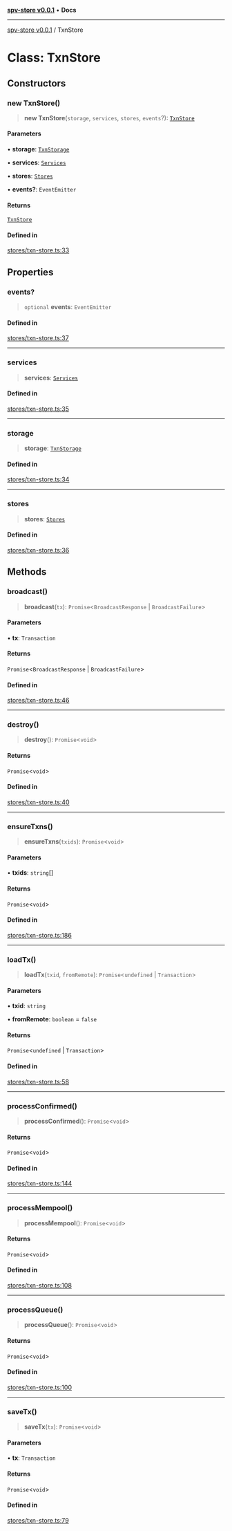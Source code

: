 [**spv-store v0.0.1**](../README.md) • **Docs**

***

[spv-store v0.0.1](../globals.md) / TxnStore

# Class: TxnStore

## Constructors

### new TxnStore()

> **new TxnStore**(`storage`, `services`, `stores`, `events`?): [`TxnStore`](TxnStore.md)

#### Parameters

• **storage**: [`TxnStorage`](../interfaces/TxnStorage.md)

• **services**: [`Services`](../interfaces/Services.md)

• **stores**: [`Stores`](../interfaces/Stores.md)

• **events?**: `EventEmitter`

#### Returns

[`TxnStore`](TxnStore.md)

#### Defined in

[stores/txn-store.ts:33](https://github.com/shruggr/ts-casemod-spv/blob/d2d8e139fbd295fc0999df738863fea71ede7818/src/stores/txn-store.ts#L33)

## Properties

### events?

> `optional` **events**: `EventEmitter`

#### Defined in

[stores/txn-store.ts:37](https://github.com/shruggr/ts-casemod-spv/blob/d2d8e139fbd295fc0999df738863fea71ede7818/src/stores/txn-store.ts#L37)

***

### services

> **services**: [`Services`](../interfaces/Services.md)

#### Defined in

[stores/txn-store.ts:35](https://github.com/shruggr/ts-casemod-spv/blob/d2d8e139fbd295fc0999df738863fea71ede7818/src/stores/txn-store.ts#L35)

***

### storage

> **storage**: [`TxnStorage`](../interfaces/TxnStorage.md)

#### Defined in

[stores/txn-store.ts:34](https://github.com/shruggr/ts-casemod-spv/blob/d2d8e139fbd295fc0999df738863fea71ede7818/src/stores/txn-store.ts#L34)

***

### stores

> **stores**: [`Stores`](../interfaces/Stores.md)

#### Defined in

[stores/txn-store.ts:36](https://github.com/shruggr/ts-casemod-spv/blob/d2d8e139fbd295fc0999df738863fea71ede7818/src/stores/txn-store.ts#L36)

## Methods

### broadcast()

> **broadcast**(`tx`): `Promise`\<`BroadcastResponse` \| `BroadcastFailure`\>

#### Parameters

• **tx**: `Transaction`

#### Returns

`Promise`\<`BroadcastResponse` \| `BroadcastFailure`\>

#### Defined in

[stores/txn-store.ts:46](https://github.com/shruggr/ts-casemod-spv/blob/d2d8e139fbd295fc0999df738863fea71ede7818/src/stores/txn-store.ts#L46)

***

### destroy()

> **destroy**(): `Promise`\<`void`\>

#### Returns

`Promise`\<`void`\>

#### Defined in

[stores/txn-store.ts:40](https://github.com/shruggr/ts-casemod-spv/blob/d2d8e139fbd295fc0999df738863fea71ede7818/src/stores/txn-store.ts#L40)

***

### ensureTxns()

> **ensureTxns**(`txids`): `Promise`\<`void`\>

#### Parameters

• **txids**: `string`[]

#### Returns

`Promise`\<`void`\>

#### Defined in

[stores/txn-store.ts:186](https://github.com/shruggr/ts-casemod-spv/blob/d2d8e139fbd295fc0999df738863fea71ede7818/src/stores/txn-store.ts#L186)

***

### loadTx()

> **loadTx**(`txid`, `fromRemote`): `Promise`\<`undefined` \| `Transaction`\>

#### Parameters

• **txid**: `string`

• **fromRemote**: `boolean` = `false`

#### Returns

`Promise`\<`undefined` \| `Transaction`\>

#### Defined in

[stores/txn-store.ts:58](https://github.com/shruggr/ts-casemod-spv/blob/d2d8e139fbd295fc0999df738863fea71ede7818/src/stores/txn-store.ts#L58)

***

### processConfirmed()

> **processConfirmed**(): `Promise`\<`void`\>

#### Returns

`Promise`\<`void`\>

#### Defined in

[stores/txn-store.ts:144](https://github.com/shruggr/ts-casemod-spv/blob/d2d8e139fbd295fc0999df738863fea71ede7818/src/stores/txn-store.ts#L144)

***

### processMempool()

> **processMempool**(): `Promise`\<`void`\>

#### Returns

`Promise`\<`void`\>

#### Defined in

[stores/txn-store.ts:108](https://github.com/shruggr/ts-casemod-spv/blob/d2d8e139fbd295fc0999df738863fea71ede7818/src/stores/txn-store.ts#L108)

***

### processQueue()

> **processQueue**(): `Promise`\<`void`\>

#### Returns

`Promise`\<`void`\>

#### Defined in

[stores/txn-store.ts:100](https://github.com/shruggr/ts-casemod-spv/blob/d2d8e139fbd295fc0999df738863fea71ede7818/src/stores/txn-store.ts#L100)

***

### saveTx()

> **saveTx**(`tx`): `Promise`\<`void`\>

#### Parameters

• **tx**: `Transaction`

#### Returns

`Promise`\<`void`\>

#### Defined in

[stores/txn-store.ts:79](https://github.com/shruggr/ts-casemod-spv/blob/d2d8e139fbd295fc0999df738863fea71ede7818/src/stores/txn-store.ts#L79)
